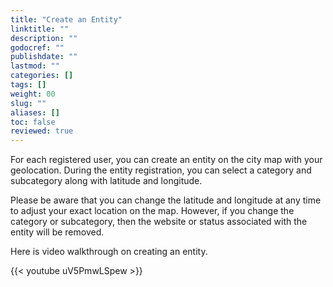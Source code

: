 ```yaml
---
title: "Create an Entity"
linktitle: ""
description: ""
godocref: ""
publishdate: ""
lastmod: ""
categories: []
tags: []
weight: 00
slug: ""
aliases: []
toc: false
reviewed: true
---
```


For each registered user, you can create an entity on the city map with your geolocation. During the entity registration, you can select a category and subcategory along with latitude and longitude. 

Please be aware that you can change the latitude and longitude at any time to adjust your exact location on the map. However, if you change the category or subcategory, then the website or status associated with the entity will be removed. 

Here is video walkthrough on creating an entity. 

{{< youtube uV5PmwLSpew >}}

